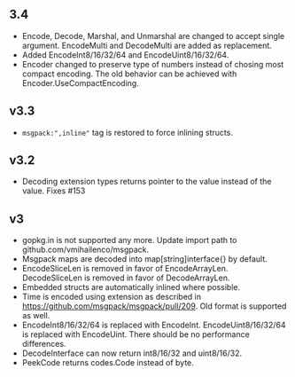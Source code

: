 ## 3.4

- Encode, Decode, Marshal, and Unmarshal are changed to accept single argument. EncodeMulti and DecodeMulti are added as replacement.
- Added EncodeInt8/16/32/64 and EncodeUint8/16/32/64.
- Encoder changed to preserve type of numbers instead of chosing most compact encoding. The old behavior can be achieved with Encoder.UseCompactEncoding.

## v3.3

- `msgpack:",inline"` tag is restored to force inlining structs.

## v3.2

- Decoding extension types returns pointer to the value instead of the value. Fixes #153

## v3

- gopkg.in is not supported any more. Update import path to github.com/vmihailenco/msgpack.
- Msgpack maps are decoded into map[string]interface{} by default.
- EncodeSliceLen is removed in favor of EncodeArrayLen. DecodeSliceLen is removed in favor of DecodeArrayLen.
- Embedded structs are automatically inlined where possible.
- Time is encoded using extension as described in https://github.com/msgpack/msgpack/pull/209. Old format is supported as well.
- EncodeInt8/16/32/64 is replaced with EncodeInt. EncodeUint8/16/32/64 is replaced with EncodeUint. There should be no performance differences.
- DecodeInterface can now return int8/16/32 and uint8/16/32.
- PeekCode returns codes.Code instead of byte.
